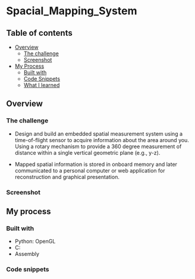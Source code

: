 # Spacial_Mapping_System

## Table of contents

- [Overview](#overview)
  - [The challenge](#the-challenge)
  - [Screenshot](#screenshot)
- [My Process](#my-Process)
  - [Built with](#built-with)
  - [Code Snippets](#code-Snippets)
  - [What I learned](#what-i-learned)

## Overview

### The challenge
- Design and build an embedded spatial measurement system using a time-of-flight sensor to acquire
information about the area around you. Using a rotary mechanism to provide a 360 degree measurement
of distance within a single vertical geometric plane (e.g., y-z). 

- Mapped spatial information is stored in onboard memory and later communicated to a personal computer or web application for reconstruction and graphical presentation.

### Screenshot


## My process

### Built with

- Python: OpenGL
- C:
- Assembly

### Code snippets



